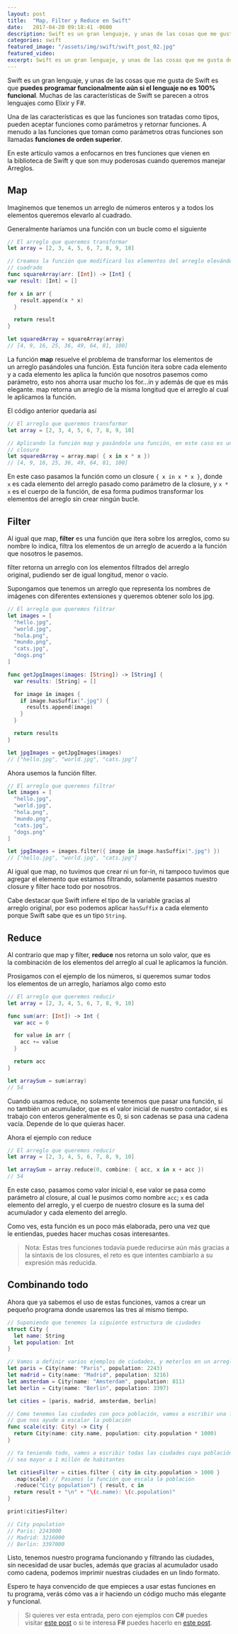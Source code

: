 ```yaml
---
layout: post
title:  "Map, Filter y Reduce en Swift"
date:   2017-04-20 09:18:41 -0600
description: Swift es un gran lenguaje, y unas de las cosas que me gusta de Swift es que puedes programar funcionalmente aún si el lenguaje no es 100% funcional. 
categories: swift
featured_image: "/assets/img/swift/swift_post_02.jpg"
featured_video:
excerpt: Swift es un gran lenguaje, y unas de las cosas que me gusta de Swift es que puedes  programar funcionalmente aún si el lenguaje no es 100% funcional. 
---
```


Swift es un gran lenguaje, y unas de las cosas que me gusta de Swift es que **puedes 
programar funcionalmente aún si el lenguaje no es 100% funcional**. 
Muchas de las características de Swift se parecen a otros lenguajes como Elixir y F#.

Una de las características es que las funciones son tratadas como tipos, pueden aceptar 
funciones como parámetros y retornar funciones. A
menudo a las funciones que toman como parámetros otras funciones son llamadas **funciones de orden superior**.

En este artículo vamos a enfocarnos en tres funciones que vienen en la biblioteca de Swift 
y que son muy poderosas cuando queremos manejar Arreglos.

## Map

Imaginemos que tenemos un arreglo de números enteros y a todos los elementos queremos elevarlo al cuadrado.

Generalmente haríamos una función con un bucle como el siguiente

```swift
// El arreglo que queremos transformar
let array = [2, 3, 4, 5, 6, 7, 8, 9, 10]

// Creamos la función que modificará los elementos del arreglo elevándolo al
// cuadrado
func squareArray(arr: [Int]) -> [Int] {
var result: [Int] = []

for x in arr {
    result.append(x * x)
  }

  return result
}

let squaredArray = squareArray(array) 
// [4, 9, 16, 25, 36, 49, 64, 81, 100]
```

La función **map** resuelve el problema de transformar los elementos de un arreglo pasándoles 
una función. Esta función itera sobre cada elemento y a cada elemento les aplica la función 
que nosotros pasemos como parámetro, esto nos ahorra usar mucho los for...in y 
además de que es más elegante. map retorna un arreglo de la misma longitud que 
el arreglo al cual le aplicamos la función.

El código anterior quedaría así

```swift
// El arreglo que queremos transformar
let array = [2, 3, 4, 5, 6, 7, 8, 9, 10]

// Aplicando la función map y pasándole una función, en este caso es un
// closure
let squaredArray = array.map( { x in x * x }) 
// [4, 9, 16, 25, 36, 49, 64, 81, 100]
```

En este caso pasamos la función como un closure `{ x in x * x }`, donde `x` es cada 
elemento del arreglo pasado como parámetro de la closure, y `x * x` es el cuerpo de 
la función, de esa forma pudimos transformar los elementos del arreglo sin crear ningún bucle.

## Filter

Al igual que map, **filter** es una función que itera sobre los arreglos, como su nombre lo indica, filtra los elementos de un arreglo de acuerdo a la función que nosotros le pasemos.

filter retorna un arreglo con los elementos filtrados del arreglo original, pudiendo ser de igual longitud, menor o vacío.

Supongamos que tenemos un arreglo que representa los nombres de imágenes con diferentes extensiones y queremos obtener solo los jpg.

```swift
// El arreglo que queremos filtrar
let images = [
  "hello.jpg",
  "world.jpg",
  "hola.png",
  "mundo.png",
  "cats.jpg",
  "dogs.png"
]

func getJpgImages(images: [String]) -> [String] {
  var results: [String] = []

  for image in images {
    if image.hasSuffix(".jpg") {
      results.append(image)
    }
  }

  return results
}

let jpgImages = getJpgImages(images) 
// ["hello.jpg", "world.jpg", "cats.jpg"]
```

Ahora usemos la función filter.

```swift
// El arreglo que queremos filtrar
let images = [
  "hello.jpg",
  "world.jpg",
  "hola.png",
  "mundo.png",
  "cats.jpg",
  "dogs.png"
]

let jpgImages = images.filter({ image in image.hasSuffix(".jpg") })
// ["hello.jpg", "world.jpg", "cats.jpg"]
```

Al igual que map, no tuvimos que crear ni un for-in, ni tampoco tuvimos que 
agregar el elemento que estamos filtrando, solamente pasamos nuestro 
closure y filter hace todo por nosotros.

Cabe destacar que Swift infiere el tipo de la variable gracias al arreglo original, 
por eso podemos aplicar `hasSuffix` a cada elemento porque Swift sabe que es un tipo `String`.

## Reduce

Al contrario que map y filter, **reduce** nos retorna un solo valor, que es la combinación de los elementos del arreglo al cual le aplicamos la función.

Prosigamos con el ejemplo de los números, si queremos sumar todos los elementos de un arreglo, 
haríamos algo como esto

```swift
// El arreglo que queremos reducir
let array = [2, 3, 4, 5, 6, 7, 8, 9, 10]

func sum(arr: [Int]) -> Int {
  var acc = 0

  for value in arr {
    acc += value
  }

  return acc
}

let arraySum = sum(array) 
// 54
```

Cuando usamos reduce, no solamente tenemos que pasar una función, si no también un acumulador, 
que es el valor inicial de nuestro contador, si es trabajo con enteros generalmente es 0, 
si son cadenas se pasa una cadena vacía. Depende de lo que quieras hacer.

Ahora el ejemplo con reduce

```swift
// El arreglo que queremos reducir
let array = [2, 3, 4, 5, 6, 7, 8, 9, 10]

let arraySum = array.reduce(0, combine: { acc, x in x + acc }) 
// 54
```

En este caso, pasamos como valor inicial `0`, ese valor se pasa como parámetro al closure, 
al cual le pusimos como nombre `acc`; `x` es cada elemento del arreglo, y 
el cuerpo de nuestro closure es la suma del acumulador y cada elemento del arreglo.

Como ves, esta función es un poco más elaborada, pero una vez que le entiendas, puedes hacer muchas cosas interesantes.

> Nota: Estas tres funciones todavía puede reducirse aún más gracias a la
> sintaxis de los closures, el reto es que intentes cambiarlo a su expresión
> más reducida.

## Combinando todo

Ahora que ya sabemos el uso de estas funciones, vamos a crear un pequeño programa donde usaremos las tres al mismo tiempo.

```swift
// Suponiendo que tenemos la siguiente estructura de ciudades
struct City {
  let name: String
  let population: Int
}

// Vamos a definir varios ejemplos de ciudades, y meterlos en un arreglo
let paris = City(name: "Paris", population: 2243)
let madrid = City(name: "Madrid", population: 3216)
let amsterdam = City(name: "Amsterdam", population: 811)
let berlin = City(name: "Berlin", population: 3397)

let cities = [paris, madrid, amsterdam, berlin]

// Como tenemos las ciudades con poca población, vamos a escribir una función
// que nos ayude a escalar la población
func scale(city: City) -> City {
  return City(name: city.name, population: city.population * 1000)
}

// Ya teniendo todo, vamos a escribir todas las ciudades cuya población
// sea mayor a 1 millón de habitantes

let citiesFilter = cities.filter { city in city.population > 1000 }
  .map(scale) // Pasamos la función que escala la población
  .reduce("City population") { result, c in
  return result + "\n" + "\(c.name): \(c.population)"
}

print(citiesFilter)

// City population
// Paris: 2243000
// Madrid: 3216000
// Berlin: 3397000
```

Listo, tenemos nuestro programa funcionando y filtrando las ciudades, sin necesidad de usar bucles, además que gracias al acumulador usado como cadena, podemos imprimir nuestras ciudades en un lindo formato.

Espero te haya convencido de que empieces a usar estas funciones en tu programa, verás cómo vas a ir haciendo un código mucho más elegante y funcional.
<blockquote>Si quieres ver esta entrada, pero con ejemplos con <strong>C#</strong> puedes visitar <a href="http://thatcsharpguy.com/post/map-filter-reduce-c-sharp/">este post</a> o si te interesa <strong>F#</strong> puedes hacerlo en <a href="http://thatcsharpguy.com/post/map-filter-reduce-f-sharp/">este post</a>.</blockquote>